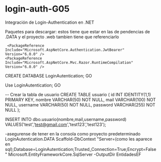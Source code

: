 # login-auth-G05
Integración de Login-Authentication en .NET

Paquetes para descargar:
estos tiene que estar en las de pendencias de .DATA y el proyecto .web tambien tiene que referenciarlo
   <PackageReference Include="Microsoft.EntityFrameworkCore.SqlServer" Version="6.0.0" />
    <PackageReference Include="Microsoft.EntityFrameworkCore.Tools" Version="6.0.0">
    <PackageReference Include="Microsoft.EntityFrameworkCore" Version="6.0.0" />
    <PackageReference Include="Microsoft.EntityFrameworkCore.Design" Version="6.0.0">

     <PackageReference Include="Microsoft.AspNetCore.Authentication.JwtBearer" Version="6.0.0" />
    <PackageReference Include="Microsoft.AspNetCore.Mvc.Razor.RuntimeCompilation" Version="6.0.0" />


CREATE DATABASE LoginAutentication;
GO

Use LoginAutentication;
GO

-- Crear la tabla de usuario
CREATE TABLE usuario (
    id INT IDENTITY(1,1) PRIMARY KEY,
    nombre VARCHAR(50) NOT NULL,
    mail VARCHAR(100) NOT NULL,
    username VARCHAR(50) NOT NULL,
    password VARCHAR(255) NOT NULL
);

INSERT INTO dbo.usuario(nombre,mail,username,password)
VALUES('test','test@gmail.com','test123','test123');

-asegurense de tener en la consola como proyecto predeterminado LoginAutentication.DATA
Scaffold-DbContext "Server=(como les aparece en sql);Database=LoginAutentication;Trusted_Connection=True;Encrypt=False" Microsoft.EntityFrameworkCore.SqlServer -OutputDir EntidadesEF
